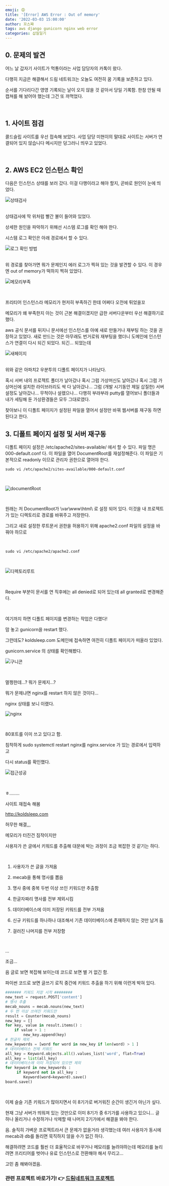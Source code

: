 ```yaml
---
emoji: 😡
title: '[Error] AWS Error : Out of memory'
date: '2022-03-03 15:00:00'
author: 꼬스쨔
tags: aws django gunicorn nginx web error
categories: 삽질일기
---
```


## 0. 문제의 발견

어느 날 갑자기 사이트가 먹통이라는 사업 담당자의 카톡이 왔다.

다행히 지금은 해결해서 드림 네트워크는 오늘도 여전히 꿈 기록을 보존하고 있다.

순서를 기다리다간 영영 기록되는 날이 오지 않을 것 같아서 당일 기록함. 한참 안될 때 캡쳐를 해 놨어야 했는데 그건 또 까먹었다.

​

## 1. 사이트 점검

콜드슬립 사이트를 우선 접속해 보았다. 사업 담당 미현이의 말대로 사이트는 서버가 연결되어 있지 않습니다 메시지만 덩그러니 띄우고 있었다.

​

## 2. AWS EC2 인스턴스 확인

다음은 인스턴스 상태를 보러 갔다. 이걸 다행이라고 해야 할지, 곧바로 원인이 눈에 띄었다.
<br>

![상태검사](./statusCheck.png)

<br>
상태검사에 딱 위처럼 빨간 불이 들어와 있었다.

상세한 원인을 파악하기 위해선 시스템 로그를 확인 해야 한다.

시스템 로그 확인은 아래 경로에서 할 수 있다.
<br>

![로그 확인 방법](./Howtocheck.png)

<br>
위 경로를 찾아가면 뭐가 문제인지 에러 로그가 찍혀 있는 것을 발견할 수 있다.
이 경우엔 out of memory가 떡하지 찍혀 있었다.
<br>

![메모리부족](./errorLog.png)

<br>

프리티어 인스턴스라 메모리가 현저히 부족하긴 한데 어쩌다 오전에 튀었을꼬

메모리가 왜 부족한지 아는 것이 근본 해결이겠지만 급한 서버다운부터 우선 해결하기로 했다.

aws 공식 문서를 뒤지니 문서에선 인스턴스를 아예 새로 만들거나 재부팅 하는 것을 권장하고 있었다. 새로 만드는 것은 아무래도 번거로워 재부팅을 했더니 도메인에 인스턴스가 연결이 다시 되긴 되었다. 되긴... 되었는데
<br>

![새페이지](./newIndex.png)

<br>
위와 같은 아파치2 우분투의 디폴트 페이지가 나타났다.

혹시 서버 내의 프로젝트 폴더가 날아갔나 혹시 그럼 가상머신도 날아갔나 혹시 그럼 가상머신에 설치한 라이브러리도 싹 다 날아갔나... 그럼 (개발 시기동안 제일 삽질한) 서버 설정도 날아갔나... 무척이나 설렜으나... 다행히 부랴부랴 putty를 열어보니 폴더들과 내가 세팅해 둔 가상환경들은 모두 그대로였다.

찾아보니 이 디폴트 페이지가 설정된 파일을 열어서 설정만 바꿔 웹서버를 재구동 하면 된다고 한다.
​

## 3. 디폴트 페이지 설정 및 서버 재구동

디폴트 페이지 설정은 /etc/apache2/sites-available/ 에서 할 수 있다. 파일 명은 000-default.conf 다. 이 파일을 열어 DocumentRoot를 재설정해준다. 이 파일은 기본적으로 readonly 이므로 관리자 권한으로 열어야 한다.
<br>

```console
sudo vi /etc/apache2/sites-available/000-default.conf
```

<br>

![documentRoot](./conf.png)

<br>

원래는 저 DocumentRoot가 \var\www\html\ 로 설정 되어 있다. 이것을 내 프로젝트가 있는 디렉토리로 경로를 바꿔주고 저장한다.

그리고 새로 설정한 루트문서 권한을 허용하기 위해 apache2.conf 파일의 설정을 바꿔야 하므로

<br>

```console
sudo vi /etc/apache2/apache2.conf
```

<br>

![디렉토리루트](./directory.png)

<br>

Require 부분이 문서를 연 직후에는 all denied로 되어 있는데 all granted로 변경해준다.

​

여기까지 하면 디폴트 페이지를 변경하는 작업은 다했다!

맘 놓고 gunicorn을 restart 했다.

그런데도? koldsleep.com 도메인에 접속하면 여전히 디폴트 페이지가 떠올라 있었다.

gunicorn.service 의 상태를 확인해봤다.
<br>

![구니콘](./gunicorn.png)

<br>

멀쩡한데...? 뭐가 문제지...?

뭐가 문제냐면 nginx를 restart 하지 않은 것이다...

nginx 상태를 보니 이랬다.
<br>

![nginx](./nginx.png)

<br>

80포트를 이미 쓰고 있다고 함.

침착하게 sudo systemctl restart nginx를 nginx.service 가 있는 경로에서 입력하고

다시 status를 확인했다.
<br>

![접근성공](./activeRunning.png)

<br>

ㅎ........

사이트 재접속 해봄

http://koldsleep.com

허무한 해결,,,

메모리가 터진건 짐작이지만

사용자가 쓴 글에서 키워드를 추출해 대문에 박는 과정이 조금 복잡한 것 같기는 하다.

​

1. 사용자가 쓴 글을 가져옴

2. mecab을 통해 명사를 뽑음

3. 명사 중에 중복 두번 이상 쓰인 키워드만 추출함

4. 한글자짜리 명사를 전부 제외시킴

5. 데이터베이스에 이미 저장된 키워드를 전부 가져옴

6. 신규 키워드를 하나하나 대조해서 기존 데이터베이스에 존재하지 않는 것만 남겨 둠

7. 걸러진 나머지를 전부 저장함

​

...

조금...

음 글로 보면 복잡해 보이는데 코드로 보면 별 거 없긴 함.

파이썬 코드로 보면 글쓰기 로직 중간에 키워드 추출을 하기 위해 이런게 박혀 있다.

```python
####### 키워드 저장 시작 ########
new_text = request.POST['content']
# 명사 추출
mecab_nouns = mecab.nouns(new_text)
# 두 번 이상 쓰여진 키워드만
result = Counter(mecab_nouns)
new_key = []
for key, value in result.items() :
    if value > 1 :
        new_key.append(key)
# 한글자 제외
new_keywords = [word for word in new_key if len(word) > 1 ]
# 데이터베이스 전체 키워드
all_key = Keyword.objects.all().values_list('word', flat=True)
all_key = list(all_key)
# 데이터베이스에 이미 저장되어 있으면 제외
for keyword in new_keywords :
     if keyword not in all_key :
        Keyword(word=keyword).save()
board.save()
```

<br>

이제 슬슬 기존 키워드가 많아지면서 이 8기가로 버거워진 순간이 생긴거 아닌가 싶다.

현재 그냥 서버가 띄워져 있는 것만으로 이미 8기가 중 6기가를 사용하고 있으니... 글 하나 올리거나 수정하거나 삭제할 때 나머지 2기가에서 해결을 봐야 한다.

음. 솔직히 가벼운 프로젝트라서 큰 문제가 없을거라 생각했는데 여러 사용자가 동시에 mecab과 db를 돌리면 묵직하지 않을 수가 없긴 하다.

해결하려면 코드를 훨씬 더 효율적으로 바꾸거나 메모리를 늘려야하는데 메모리를 늘리려면 프리티어를 벗어나 유료 인스턴스로 전환해야 해서 무리고...

고민 좀 해봐야겠음.
<br>

### 관련 프로젝트 바로가기! 👉 [드림네트워크 프로젝트](https://maiorem.github.io/dreamNetwork_01/)

```toc

```
